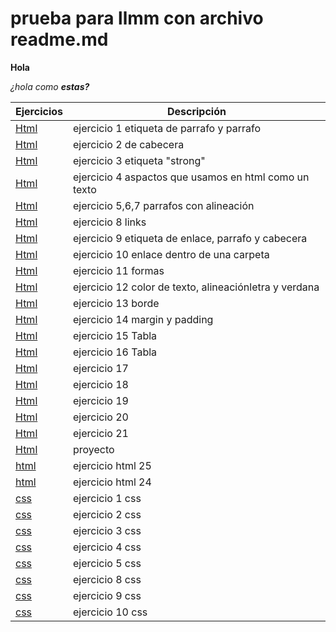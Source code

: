# prueba para llmm con archivo readme.md

**Hola**

_¿hola como **estas?**_


Ejercicios|Descripción
-----------|---------
[Html](/LMAR/ejercicio1.html)|ejercicio 1 etiqueta de parrafo y parrafo
[Html](/LMAR/ejercicio2.html)|ejercicio 2  de cabecera
[Html](/LMAR/ejercicio3.html)|ejercicio 3  etiqueta "strong"
[Html](/LMAR/ejercicio4.html)|ejercicio 4 aspactos que usamos en html como un texto 
[Html](/LMAR/ejercicio5y6y7.html)|ejercicio 5,6,7 parrafos con alineación
[Html](/LMAR/misitio)|ejercicio 8 links
[Html](/LMAR/Ejercicio9.html)|ejercicio 9 etiqueta de enlace, parrafo y cabecera
[Html](/LMAR/ejercicio10.html)|ejercicio 10 enlace dentro de una carpeta
[Html](/LMAR/ejercicio11.html)|ejercicio 11 formas
[Html](/LMAR/ejercicio12.html)|ejercicio 12 color de texto, alineaciónletra y verdana
[Html](/LMAR/ejercicio13.html)|ejercicio 13 borde
[Html](/LMAR/ejercicio14.html)|ejercicio 14 margin y padding
[Html](/LMAR/ejercicio15.html)|ejercicio 15 Tabla
[Html](/LMAR/Ejercicio16.html)|ejercicio 16 Tabla
[Html](/LMAR/ejercicio17)|ejercicio 17
[Html](/LMAR/Tabla18)|ejercicio 18
[Html](/LMAR/Ejercico19)|ejercicio 19
[Html](/LMAR/Ejercicio20)|ejercicio 20
[Html](/LMAR/Ejercicio21)|ejercicio 21
[Html](/LMAR/proyecto)|proyecto
[html](/LMAR/ejercicio25-Formularios)|ejercicio html 25
[html](/LMAR/ejercicio24-formularios)|ejercicio html 24
[css](/LMAR/ejercicio1css)|ejercicio 1 css
[css](/LMAR/ejercicio2css)|ejercicio 2 css
[css](/LMAR/ejercicio3css)|ejercicio 3 css
[css](/LMAR/ejercicio4css)|ejercicio 4 css
[css](/LMAR/ejercicio5css)|ejercicio 5 css
[css](/LMAR/ejercicio8css)|ejercicio 8 css
[css](/LMAR/ejercicio9css)|ejercicio 9 css
[css](/LMAR/ejercicio10css)|ejercicio 10 css
